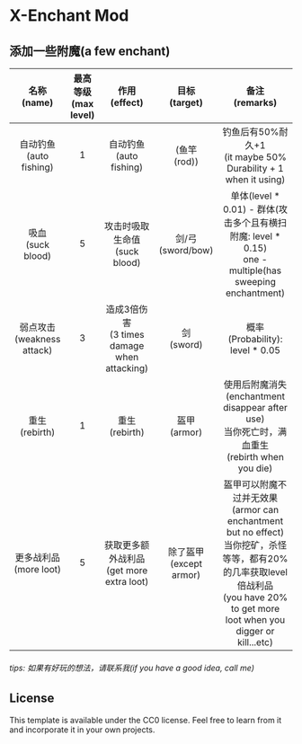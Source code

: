 # X-Enchant Mod



## 添加一些附魔(a few enchant)



|        名称<br/>(name)         | 最高等级<br/>(max level) |                作用<br/>(effect)                |      目标<br/>(target)      |                      备注<br/>(remarks)                      |
| :----------------------------: | :----------------------: | :---------------------------------------------: | :-------------------------: | :----------------------------------------------------------: |
|  自动钓鱼<br/>(auto fishing)   |            1             |           自动钓鱼<br/>(auto fishing)           |      (鱼竿<br/>(rod))       | 钓鱼后有50%耐久+1<br>(it maybe 50% Durability + 1 when it using) |
|     吸血<br/>(suck blood)      |            5             |        攻击时吸取生命值<br/>(suck blood)        |    剑/弓<br/>(sword/bow)    | 单体(level * 0.01) - 群体(攻击多个且有横扫附魔: level * 0.15)<br/>one - multiple(has sweeping enchantment) |
| 弱点攻击<br/>(weakness attack) |            3             | 造成3倍伤害<br/>(3 times damage when attacking) |       剑<br/>(sword)        |             概率(Probability): level * 0.05<br/>             |
|       重生<br/>(rebirth)       |            1             |               重生<br/>(rebirth)                |      盔甲<br/>(armor)       | 使用后附魔消失<br/>(enchantment disappear after use)<br />当你死亡时，满血重生<br />(rebirth when you die) |
|   更多战利品<br/>(more loot)   |            5             |  获取更多额外战利品<br/>(get more extra loot)   | 除了盔甲<br/>(except armor) | 盔甲可以附魔不过并无效果<br/>(armor can enchantment but no effect)<br />当你挖矿，杀怪等等，都有20%的几率获取level倍战利品<br />(you have 20% to get more loot when you digger or kill...etc) |



###### tips: 如果有好玩的想法，请联系我(if you have a good idea, call me)

## License

This template is available under the CC0 license. Feel free to learn from it and incorporate it in your own projects.
